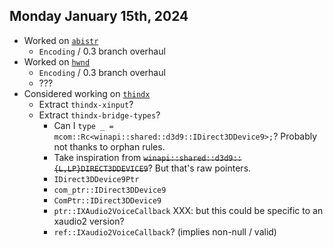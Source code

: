 ## Monday January 15th, 2024
*   Worked on [`abistr`](https://docs.rs/abistr/)
    *   `Encoding` / 0.3 branch overhaul
*   Worked on [`hwnd`](https://docs.rs/hwnd/)
    *   `Encoding` / 0.3 branch overhaul
    *   ???
*   Considered working on [`thindx`](https://docs.rs/thindx/)
    *   Extract `thindx-xinput`?
    *   Extract `thindx-bridge-types`?
        *   Can I `type _ = mcom::Rc<winapi::shared::d3d9::IDirect3DDevice9>;`?  Probably not thanks to orphan rules.
        *   Take inspiration from ~~`winapi::shared::d3d9::{L,LP}DIRECT3DDEVICE9`~~?  But that's raw pointers.
        *   `IDirect3DDevice9Ptr`
        *   `com_ptr::IDirect3DDevice9`
        *   `ComPtr::IDirect3DDevice9`
        *   `ptr::IXAudio2VoiceCallback` XXX: but this could be specific to an xaudio2 version?
        *   `ref::IXaudio2VoiceCallback`?  (implies non-null / valid)

